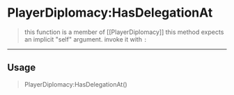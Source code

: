 # PlayerDiplomacy:HasDelegationAt
> this function is a member of [[PlayerDiplomacy]]
> this method expects an implicit "self" argument. invoke it with `:`
-----
## Usage
> PlayerDiplomacy:HasDelegationAt()
